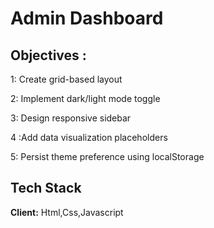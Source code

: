 
# Admin Dashboard






## Objectives : 
1: Create grid-based layout

2: Implement dark/light mode toggle

3: Design responsive sidebar

4 :Add data visualization placeholders

5: Persist theme preference using localStorage
## Tech Stack

**Client:** Html,Css,Javascript


